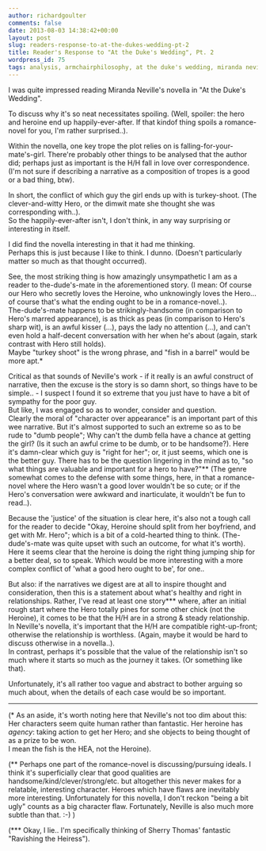 ```yaml
---
author: richardgoulter
comments: false
date: 2013-08-03 14:38:42+00:00
layout: post
slug: readers-response-to-at-the-dukes-wedding-pt-2
title: Reader's Response to "At the Duke's Wedding", Pt. 2
wordpress_id: 75
tags: analysis, armchairphilosophy, at the duke's wedding, miranda neville,
---
```


I was quite impressed reading Miranda Neville's novella in
"At the Duke's Wedding".

To discuss why it's so neat necessitates spoiling. (Well, spoiler: the hero and
heroine end up happily-ever-after. If that kindof thing spoils a romance-novel
for you, I'm rather surprised..).

Within the novella, one key trope the plot relies on is
falling-for-your-mate's-girl. There're probably other things to be analysed
that the author did; perhaps just as important is the H/H fall in love over
correspondence. (I'm not sure if describing a narrative as a composition of
tropes is a good or a bad thing, btw).

In short, the conflict of which guy the girl ends up with is turkey-shoot.
(The clever-and-witty Hero, or the dimwit mate she thought she was
corresponding with..).  
So the happily-ever-after isn't, I don't think, in any way surprising or
interesting in itself.

I did find the novella interesting in that it had me thinking.  
Perhaps this is just because I like to think. I dunno. (Doesn't particularly
matter so much as that thought occurred).

See, the most striking thing is how amazingly unsympathetic I am as a reader
to the-dude's-mate in the aforementioned story. (I mean: Of course our Hero
who secretly loves the Heroine, who unknowingly loves the Hero... of course
that's what the ending ought to be in a romance-novel..).  
The-dude's-mate happens to be strikingly-handsome (in comparison to Hero's
marred appearance), is as thick as peas (in comparison to Hero's sharp wit),
is an awful kisser (...), pays the lady no attention (...), and can't even hold
a half-decent conversation with her when he's about (again, stark contrast with
Hero still holds).  
Maybe "turkey shoot" is the wrong phrase, and "fish in a barrel" would be more
apt.\*

Critical as that sounds of Neville's work - if it really is an awful construct
of narrative, then the excuse is the story is so damn short, so things have to
be simple.. - I suspect I found it so extreme that you just have to have a bit
of sympathy for the poor guy.  
But like, I was engaged so as to wonder, consider and question.  
Clearly the moral of "character over appearance" is an important part of this
wee narrative. But it's almost supported to such an extreme so as to be rude to
"dumb people"; Why can't the dumb fella have a chance at getting the girl? (Is
it such an awful crime to be dumb, or to be handsome?).
Here it's damn-clear which guy is "right for her"; or, it just seems, which one
is the better guy. There has to be the question lingering in the mind as to,
"so what things are valuable and important for a hero to have?"\*\*
(The genre somewhat comes to the defense with some things, here, in that a 
romance-novel where the Hero wasn't a good lover wouldn't be so cute; or if the
Hero's conversation were awkward and inarticulate, it wouldn't be fun to
read..).

Because the 'justice' of the situation is clear here, it's also not a tough
call for the reader to decide "Okay, Heroine should split from her boyfriend,
and get with Mr. Hero"; which is a bit of a cold-hearted thing to think.
(The-dude's-mate was quite upset with such an outcome, for what it's worth).  
Here it seems clear that the heroine is doing the right thing jumping ship for
a better deal, so to speak. Which would be more interesting with a more complex
conflict of 'what a good hero ought to be', for one..

But also: if the narratives we digest are at all to inspire thought and
consideration, then this is a statement about what's healthy and right in
relationships.
Rather, I've read at least one story\*\*\* where, after an initial rough start
where the Hero totally pines for some other chick (not the Heroine), it comes
to be that the H/H are in a strong & steady relationship.  
In Neville's novella, it's important that the H/H are compatible
right-up-front; otherwise the relationship is worthless. (Again, maybe it would
be hard to discuss otherwise in a novella..).  
In contrast, perhaps it's possible that the value of the relationship isn't so
much where it starts so much as the journey it takes. (Or something like that).

Unfortunately, it's all rather too vague and abstract to bother arguing so much
about, when the details of each case would be so important.

* * *

(\* As an aside, it's worth noting here that Neville's not too dim about this:
Her characters seem quite human rather than fantastic. Her heroine has
_agency_: taking action to get her Hero; and she objects to being thought of as
a prize to be won.  
I mean the fish is the HEA, not the Heroine).

(\*\* Perhaps one part of the romance-novel is discussing/pursuing ideals. I
think it's superficially clear that good qualities are
handsome/kind/clever/strong/etc. but altogether this never makes for a
relatable, interesting character. Heroes which have flaws are inevitably more
interesting. Unfortunately for this novella, I don't reckon "being a bit ugly"
counts as a big character flaw. Fortunately, Neville is also much more subtle
than that. :-) )

(\*\*\* Okay, I lie.. I'm specifically thinking of Sherry Thomas' fantastic
"Ravishing the Heiress").
